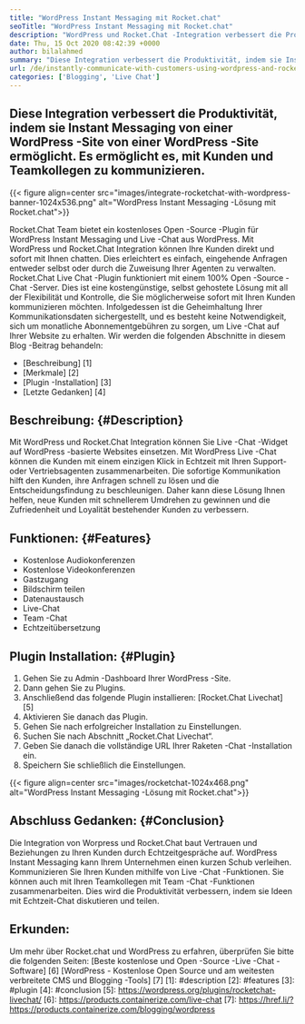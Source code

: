```yaml
---
title: "WordPress Instant Messaging mit Rocket.chat" 
seoTitle: "WordPress Instant Messaging mit Rocket.chat" 
description: "WordPress und Rocket.Chat -Integration verbessert die Produktivität, indem sie Instant Messaging -Lösung zulässt. Es hilft Ihnen, affektiv und zeitnah zu kommunizieren." 
date: Thu, 15 Oct 2020 08:42:39 +0000
author: bilalahmed
summary: "Diese Integration verbessert die Produktivität, indem sie Instant Messaging von einer WordPress -Site von einer WordPress -Site ermöglicht. Es ermöglicht es, mit Kunden und Teamkollegen zu kommunizieren." 
url: /de/instantly-communicate-with-customers-using-wordpress-and-rocket-chat/
categories: ['Blogging', 'Live Chat']
---
```


## Diese Integration verbessert die Produktivität, indem sie Instant Messaging von einer WordPress -Site von einer WordPress -Site ermöglicht. Es ermöglicht es, mit Kunden und Teamkollegen zu kommunizieren.

{{< figure align=center src="images/integrate-rocketchat-with-wordpress-banner-1024x536.png" alt="WordPress Instant Messaging -Lösung mit Rocket.chat">}}

Rocket.Chat Team bietet ein kostenloses Open -Source -Plugin für WordPress Instant Messaging und Live -Chat aus WordPress. Mit WordPress und Rocket.Chat Integration können Ihre Kunden direkt und sofort mit Ihnen chatten. Dies erleichtert es einfach, eingehende Anfragen entweder selbst oder durch die Zuweisung Ihrer Agenten zu verwalten.
Rocket.Chat Live Chat -Plugin funktioniert mit einem 100% Open -Source -Chat -Server. Dies ist eine kostengünstige, selbst gehostete Lösung mit all der Flexibilität und Kontrolle, die Sie möglicherweise sofort mit Ihren Kunden kommunizieren möchten. Infolgedessen ist die Geheimhaltung Ihrer Kommunikationsdaten sichergestellt, und es besteht keine Notwendigkeit, sich um monatliche Abonnementgebühren zu sorgen, um Live -Chat auf Ihrer Website zu erhalten.
Wir werden die folgenden Abschnitte in diesem Blog -Beitrag behandeln:
  * [Beschreibung] [1]
  * [Merkmale] [2]
  * [Plugin -Installation] [3]
  * [Letzte Gedanken] [4]

## Beschreibung: {#Description}
Mit WordPress und Rocket.Chat Integration können Sie Live -Chat -Widget auf WordPress -basierte Websites einsetzen. Mit WordPress Live -Chat können die Kunden mit einem einzigen Klick in Echtzeit mit Ihren Support- oder Vertriebsagenten zusammenarbeiten. Die sofortige Kommunikation hilft den Kunden, ihre Anfragen schnell zu lösen und die Entscheidungsfindung zu beschleunigen. Daher kann diese Lösung Ihnen helfen, neue Kunden mit schnellerem Umdrehen zu gewinnen und die Zufriedenheit und Loyalität bestehender Kunden zu verbessern.

## Funktionen: {#Features}
  * Kostenlose Audiokonferenzen
  * Kostenlose Videokonferenzen
  * Gastzugang
  * Bildschirm teilen
  * Datenaustausch
  * Live-Chat
  * Team -Chat
  * Echtzeitübersetzung

## Plugin Installation: {#Plugin}
  1. Gehen Sie zu Admin -Dashboard Ihrer WordPress -Site.
  2. Dann gehen Sie zu Plugins.
  3. Anschließend das folgende Plugin installieren: [Rocket.Chat Livechat] [5]
  4. Aktivieren Sie danach das Plugin.
  5. Gehen Sie nach erfolgreicher Installation zu Einstellungen.
  6. Suchen Sie nach Abschnitt „Rocket.Chat Livechat“.
  7. Geben Sie danach die vollständige URL Ihrer Raketen -Chat -Installation ein.
  8. Speichern Sie schließlich die Einstellungen.

{{< figure align=center src="images/rocketchat-1024x468.png" alt="WordPress Instant Messaging -Lösung mit Rocket.chat">}}


## Abschluss Gedanken: {#Conclusion}
Die Integration von Worpress und Rocket.Chat baut Vertrauen und Beziehungen zu Ihren Kunden durch Echtzeitgespräche auf. WordPress Instant Messaging kann Ihrem Unternehmen einen kurzen Schub verleihen. Kommunizieren Sie Ihren Kunden mithilfe von Live -Chat -Funktionen. Sie können auch mit Ihren Teamkollegen mit Team -Chat -Funktionen zusammenarbeiten. Dies wird die Produktivität verbessern, indem sie Ideen mit Echtzeit-Chat diskutieren und teilen.

## Erkunden:
Um mehr über Rocket.chat und WordPress zu erfahren, überprüfen Sie bitte die folgenden Seiten:
[Beste kostenlose und Open -Source -Live -Chat -Software] [6]
[WordPress - Kostenlose Open Source und am weitesten verbreitete CMS und Blogging -Tools] [7]
[1]: #description
[2]: #features
[3]: #plugin
[4]: #conclusion
[5]: https://wordpress.org/plugins/rocketchat-livechat/
[6]: https://products.containerize.com/live-chat
[7]: https://href.li/?https://products.containerize.com/blogging/wordpress
